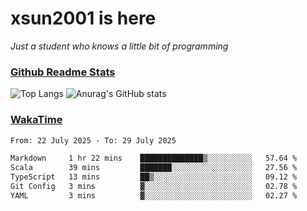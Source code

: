 # xsun2001 is here

*Just a student who knows a little bit of programming*

### [Github Readme Stats](https://github.com/anuraghazra/github-readme-stats)

![Top Langs](https://github-readme-stats.vercel.app/api/top-langs/?username=xsun2001&layout=compact&theme=radical) ![Anurag's GitHub stats](https://github-readme-stats.vercel.app/api?username=xsun2001&show_icons=true&theme=radical)

### [WakaTime](https://wakatime.com)

<!--START_SECTION:waka-->

```txt
From: 22 July 2025 - To: 29 July 2025

Markdown     1 hr 22 mins    ██████████████▒░░░░░░░░░░   57.64 %
Scala        39 mins         ███████░░░░░░░░░░░░░░░░░░   27.56 %
TypeScript   13 mins         ██▒░░░░░░░░░░░░░░░░░░░░░░   09.12 %
Git Config   3 mins          ▓░░░░░░░░░░░░░░░░░░░░░░░░   02.78 %
YAML         3 mins          ▓░░░░░░░░░░░░░░░░░░░░░░░░   02.27 %
```

<!--END_SECTION:waka-->
